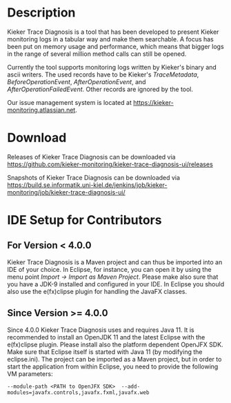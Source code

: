# Description

Kieker Trace Diagnosis is a tool that has been developed to present Kieker monitoring logs in a tabular way and make them searchable. A focus has been put on memory usage and performance, which means that bigger logs in the range of several million method calls can still be opened.

Currently the tool supports monitoring logs written by Kieker's binary and ascii writers. The used records have to be Kieker's <i>TraceMetadata</i>, <i>BeforeOperationEvent</i>, <i>AfterOperationEvent</i>, and <i>AfterOperationFailedEvent</i>. Other records are ignored by the tool.

Our issue management system is located at https://kieker-monitoring.atlassian.net.

# Download

Releases of Kieker Trace Diagnosis can be downloaded via
https://github.com/kieker-monitoring/kieker-trace-diagnosis-ui/releases

Snapshots of Kieker Trace Diagnosis can be downloaded via
https://build.se.informatik.uni-kiel.de/jenkins/job/kieker-monitoring/job/kieker-trace-diagnosis-ui/

# IDE Setup for Contributors

## For Version < 4.0.0

Kieker Trace Diagnosis is a Maven project and can thus be imported into an IDE of your choice. In Eclipse, for instance, you can open it by using the menu point <i>Import -> Import as Maven Project</i>. Please make also sure that you have a JDK-9 installed and configured in your IDE. In Eclipse you should also use the e(fx)clipse plugin for handling the JavaFX classes.

## Since Version >= 4.0.0

Since 4.0.0 Kieker Trace Diagnosis uses and requires Java 11. It is recommended to install an OpenJDK 11 and the latest Eclipse with the e(fx)clipse plugin. Please install also the platform dependent OpenJFX SDK. Make sure that Eclipse itself is started with Java 11 (by modifying the eclipse.ini). The project can be imported as a Maven project, but in order to start the application from within Eclipse, you need to provide the following VM parameters: 
```
--module-path <PATH to OpenJFX SDK>  --add-modules=javafx.controls,javafx.fxml,javafx.web
```
